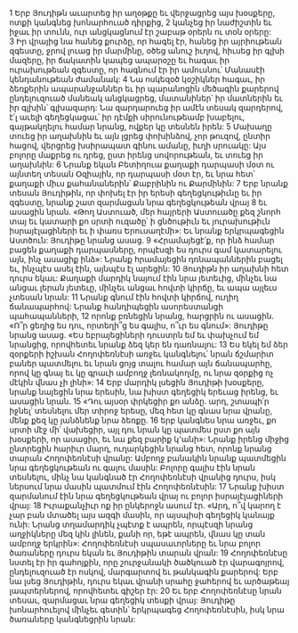 1 Երբ Յուդիթն աւարտեց իր աղօթքը եւ վերջացրեց այս խօսքերը, ոտքի կանգնեց խոնարհուած դիրքից, 2 կանչեց իր նաժիշտին եւ իջաւ իր տունն, ուր անցկացնում էր շաբաթ օրերն ու տօն օրերը: 3 Իր վրայից նա հանեց քուրձը, որ հագել էր, հանեց իր այրիութեան զգեստը, ջրով լուաց իր մարմինը, օծեց անուշ իւղով, հիւսեց իր գլխի մազերը, իր ճակատին կապեց ապարօշը եւ հագաւ իր ուրախութեան զգեստը, որ հագնում էր իր ամուսնու՝ Մանասէի կենդանութեան ժամանակ: 4 Նա ոսկեզօծ կօշիկներ հագաւ, իր ձեռքերին ապարանջաններ եւ իր պարանոցին մեծագին քարերով ընդելուզուած մանեակ անցկացրեց, մատանիներ՝ իր մատներին եւ իր գլխին՝ գլխազարդ: Նա զարդարուեց իր ամէն տեսակ զարդերով, է՛լ աւելի գեղեցկացաւ՝ իր դէմքի սիրունութեամբ խաբելու, գայթակղելու համար նրանց, ովքեր կը տեսնեն իրեն: 5 Մախաղը տուեց իր աղախնին եւ այն լցրեց փոխինձով, չոր թուզով, ընտիր հացով, վերցրեց խսիրապատ գինու ամանը, իւղի սրուակը: Այս բոլորը մաքրեց ու դրեց, ըստ իրենց սովորութեան, եւ տուեց իր աղախնին: 6 Նրանք եկան Բետիղուա քաղաքի դարպասի մօտ ու այնտեղ տեսան Օզիային, որ դարպասի մօտ էր, եւ նրա հետ՝ քաղաքի միւս քահանաներին՝ Քաբրինին ու Քարմինին: 7 Երբ նրանք տեսան Յուդիթին, որ փոխել էր իր երեսի գեղեցկութիւնը եւ իր զգեստը, նրանք շատ զարմացան նրա գեղեցկութեան վրայ 8 եւ ասացին նրան. «Թող Աստուած, մեր հայրերի Աստուածը քեզ շնորհ տայ եւ կատարի քո սրտի ուզածը՝ ի ցնծութիւն եւ յուրախութիւն իսրայէլացիների եւ ի փառս Երուսաղէմի»: Եւ նրանք երկրպագեցին Աստծուն: Յուդիթը նրանց ասաց. 9 «Հրամայեցէ՛ք, որ ինձ համար բացեն քաղաքի դարպասները, որպէսզի ես դուրս գամ կատարելու այն, ինչ ասացիք ինձ»: Նրանք հրամայեցին դռնապաններին բացել եւ, ինչպէս ասել էին, այնպէս էլ արեցին: 10 Յուդիթն իր աղախնի հետ դուրս եկաւ: Քաղաքի մարդիկ նայում էին նրա յետեւից, մինչեւ նա անցաւ լերան յետեւը, մինչեւ անցաւ հովտի կիրճը, եւ ապա այլեւս չտեսան նրան:
11 Նրանք գնում էին հովտի կիրճով, ուղիղ ճանապարհով: Նրանք հանդիպեցին ասորեստանցի պահապանների, 12 որոնք բռնեցին նրանց, հարցրին ու ասացին. «Ո՞ր ցեղից ես դու, որտեղի՞ց ես գալիս, ո՞ւր ես գնում»: Յուդիթը նրանց ասաց. «Ես եբրայեցիների դուստրն եմ եւ փախչում եմ նրանցից, որովհետեւ նրանք ձեզ կեր են դառնալու: 13 Ես եկել եմ ձեր զօրքերի իշխան Հողոփեռնէսի առջեւ կանգնելու՝ նրան ճշմարիտ բաներ պատմելու եւ նրան ցոյց տալու համար այն ճանապարհը, որով կը գնայ եւ կը գրաւի ամբողջ լեռնակողմը, ու նրա զօրքից ոչ մէկին վնաս չի լինի»: 14 Երբ մարդիկ լսեցին Յուդիթի խօսքերը, նրանք նայեցին նրա երեսին, նա խիստ գեղեցիկ երեւաց իրենց, եւ ասացին նրան. 15 «Դու այսօր փրկեցիր քո անձը. արդ, շտապի՛ր իջնել՝ տեսնելու մեր տիրոջ երեսը, մեզ հետ կը գնաս նրա վրանը, մենք քեզ կը յանձնենք նրա ձեռքը. 16 երբ կանգնես նրա առջեւ, քո սրտի մէջ մի՛ վախեցիր, այլ դու նրան կը պատմես ըստ քո այն խօսքերի, որ ասացիր, եւ նա քեզ բարիք կ՚անի»: Նրանք իրենց միջից ընտրեցին հարիւր մարդ, ուղարկեցին նրանց հետ, որոնք նրանց տարան Հողոփեռնէսի վրանը: Ամբողջ բանակին նրանք պատմեցին նրա գեղեցկութեան ու գալու մասին: Բոլորը գալիս էին նրան տեսնելու, մինչ նա կանգնած էր Հողոփեռնէսի վրանից դուրս, իսկ ներսում նրա մասին պատմում էին Հողոփեռնէսին: 17 Նրանք խիստ զարմանում էին նրա գեղեցկութեան վրայ ու բոլոր իսրայէլացիների վրայ: 18 Իւրաքանչիւր ոք իր ընկերոջն ասում էր. «Արդ, ո՞վ կարող է չար բան մտածել այս ազգի մասին, որ այսպիսի գեղեցիկ կանայք ունի: Նրանց տղամարդիկ չպէտք է ապրեն, որպէսզի նրանց աղջիկները մեզ կին լինեն, քանի որ, եթէ ապրեն, վնաս կը տան ամբողջ երկրին»: Հողոփեռնէսի սպասաւորները եւ նրա բոլոր ծառաները դուրս եկան եւ Յուդիթին տարան վրան: 19 Հողոփեռնէսը նստել էր իր գահոյքին, որը շուրջանակի ծածկուած էր վարագոյրով, ընդելուզուած էր ոսկով, մարգարտով եւ թանկագին քարերով: Երբ նա լսեց Յուդիթին, դուրս եկաւ վրանի սրահը ջահերով եւ արծաթեայ լապտերներով, որովհետեւ գիշեր էր: 20 Եւ երբ Հողոփեռնէսը նրան տեսաւ, զարմացաւ նրա գեղեցիկ տեսքի վրայ: Յուդիթը խոնարհուելով մինչեւ գետին՝ երկրպագեց Հողոփեռնէսին, իսկ նրա ծառաները կանգնեցրին նրան:
